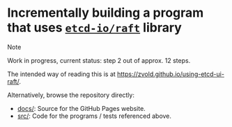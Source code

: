 # Incrementally building a program that uses [`etcd-io/raft`](https://github.com/etcd-io/raft) library

> [!NOTE]
> Work in progress, current status: step 2 out of approx. 12 steps.

The intended way of reading this is at https://zvold.github.io/using-etcd-ui-raft/.

Alternatively, browse the repository directly:
- [docs/](docs/): Source for the GitHub Pages website.
- [src/](src/): Code for the programs / tests referenced above. 
